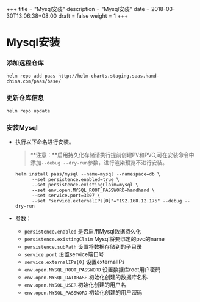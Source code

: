 +++
title = "Mysql安装"
description = "Mysql安装"
date = 2018-03-30T13:06:38+08:00
draft = false
weight = 1
+++

# Mysql安装

### 添加远程仓库

```
helm repo add paas http://helm-charts.staging.saas.hand-china.com/paas/base/
```

### 更新仓库信息

```
helm repo update 
```

### 安装Mysql

- 执行以下命名进行安装。

  > **注意：**启用持久化存储请执行提前创建PV和PVC,可在安装命令中添加`--debug --dry-run`参数，进行渲染预览不进行安装。

  ```
  helm install paas/mysql --name=mysql --namespace=db \
        --set persistence.enabled=true \
        --set persistence.existingClaim=mysql \
        --set env.open.MYSQL_ROOT_PASSWORD=handhand \
        --set service.port=3307 \
        --set "service.externalIPs[0]"="192.168.12.175" --debug --dry-run
  ```

- 参数：
    - `persistence.enabled` 是否启用Mysql数据持久化
    - `persistence.existingClaim` Mysql将要绑定的pvc的name
    - `persistence.subPath` 设置将数据存储到的子目录
    - `service.port` 设置service端口号
    - `service.externalIPs[0]` 设置externalIPs
    - `env.open.MYSQL_ROOT_PASSWORD` 设置数据库root用户密码
    - `env.open.MYSQL_DATABASE` 初始化创建的数据库名称
    - `env.open.MYSQL_USER` 初始化创建的用户名
    - `env.open.MYSQL_PASSWORD` 初始化创建的用户密码